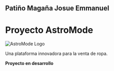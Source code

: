 ## Patiño Magaña Josue Emmanuel
# Proyecto AstroMode

![AstroMode Logo](https://github.com/user-attachments/assets/e5508291-b26f-4959-a937-3dd65e9f1ad7)


Una plataforma innovadora para la venta de ropa.

**Proyecto en desarrollo**

